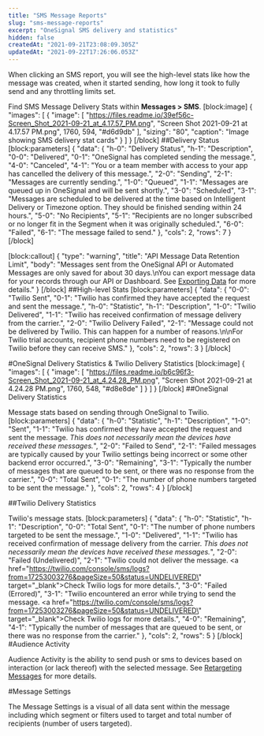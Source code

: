 ```yaml
---
title: "SMS Message Reports"
slug: "sms-message-reports"
excerpt: "OneSignal SMS delivery and statistics"
hidden: false
createdAt: "2021-09-21T23:08:09.305Z"
updatedAt: "2021-09-22T17:26:06.053Z"
---
```

When clicking an SMS report, you will see the high-level stats like how the message was created, when it started sending, how long it took to fully send and any throttling limits set.

Find SMS Message Delivery Stats within **Messages > SMS**.
[block:image]
{
  "images": [
    {
      "image": [
        "https://files.readme.io/39ef56c-Screen_Shot_2021-09-21_at_4.17.57_PM.png",
        "Screen Shot 2021-09-21 at 4.17.57 PM.png",
        1760,
        594,
        "#d6d9db"
      ],
      "sizing": "80",
      "caption": "Image showing SMS delivery stat cards"
    }
  ]
}
[/block]
##Delivery Status
[block:parameters]
{
  "data": {
    "h-0": "Delivery Status",
    "h-1": "Description",
    "0-0": "Delivered",
    "0-1": "OneSignal has completed sending the message.",
    "4-0": "Canceled",
    "4-1": "You or a team member with access to your app has cancelled the delivery of this message.",
    "2-0": "Sending",
    "2-1": "Messages are currently sending.",
    "1-0": "Queued",
    "1-1": "Messages are queued up in OneSignal and will be sent shortly.",
    "3-0": "Scheduled",
    "3-1": "Messages are scheduled to be delivered at the time based on Intelligent Delivery or Timezone option. They should be finished sending within 24 hours.",
    "5-0": "No Recipients",
    "5-1": "Recipients are no longer subscribed or no longer fit in the Segment when it was originally scheduled.",
    "6-0": "Failed",
    "6-1": "The message failed to send."
  },
  "cols": 2,
  "rows": 7
}
[/block]

[block:callout]
{
  "type": "warning",
  "title": "API Message Data Retention Limit",
  "body": "Messages sent from the OneSignal API or Automated Messages are only saved for about 30 days.\nYou can export message data for your records through our API or Dashboard. See [Exporting Data](doc:exporting-data) for more details."
}
[/block]
##High-level Stats
[block:parameters]
{
  "data": {
    "0-0": "Twilio Sent",
    "0-1": "Twilio has confirmed they have accepted the request and sent the message.",
    "h-0": "Statistic",
    "h-1": "Description",
    "1-0": "Twilio Delivered",
    "1-1": "Twilio has received confirmation of message delivery from the carrier.",
    "2-0": "Twilio Delivery Failed",
    "2-1": "Message could not be delivered by Twilio. This can happen for a number of reasons.\n\nFor Twilio trial accounts, recipient phone numbers need to be registered on Twilio before they can receive SMS."
  },
  "cols": 2,
  "rows": 3
}
[/block]

#OneSignal Delivery Statistics & Twilio Delivery Statistics
[block:image]
{
  "images": [
    {
      "image": [
        "https://files.readme.io/b6c96f3-Screen_Shot_2021-09-21_at_4.24.28_PM.png",
        "Screen Shot 2021-09-21 at 4.24.28 PM.png",
        1760,
        548,
        "#d8e8de"
      ]
    }
  ]
}
[/block]
##OneSignal Delivery Statistics

Message stats based on sending through OneSignal to Twilio.
[block:parameters]
{
  "data": {
    "h-0": "Statistic",
    "h-1": "Description",
    "1-0": "Sent",
    "1-1": "Twilio has confirmed they have accepted the request and sent the message. *This does not necessarily mean the devices have received these messages.*",
    "2-0": "Failed to Send",
    "2-1": "Failed messages are typically caused by your Twilio settings being incorrect or some other backend error occurred.",
    "3-0": "Remaining",
    "3-1": "Typically the number of messages that are queued to be sent, or there was no response from the carrier.",
    "0-0": "Total Sent",
    "0-1": "The number of phone numbers targeted to be sent the message."
  },
  "cols": 2,
  "rows": 4
}
[/block]

##Twilio Delivery Statistics

Twilio's message stats.
[block:parameters]
{
  "data": {
    "h-0": "Statistic",
    "h-1": "Description",
    "0-0": "Total Sent",
    "0-1": "The number of phone numbers targeted to be sent the message.",
    "1-0": "Delivered",
    "1-1": "Twilio has received confirmation of message delivery from the carrier. *This does not necessarily mean the devices have received these messages.*",
    "2-0": "Failed (Undelivered)",
    "2-1": "Twilio could not deliver the message. <a href=\"https://twilio.com/console/sms/logs?from=17253003276&pageSize=50&status=UNDELIVERED\" target=\"_blank\">Check Twilio logs</a> for more details.",
    "3-0": "Failed (Errored)",
    "3-1": "Twilio encountered an error while trying to send the message. <a href=\"https://twilio.com/console/sms/logs?from=17253003276&pageSize=50&status=UNDELIVERED\" target=\"_blank\">Check Twilio logs</a> for more details.",
    "4-0": "Remaining",
    "4-1": "Typically the number of messages that are queued to be sent, or there was no response from the carrier."
  },
  "cols": 2,
  "rows": 5
}
[/block]
#Audience Activity

Audience Activity is the ability to send push or sms to devices based on interaction (or lack thereof) with the selected message. See [Retargeting Messages](doc:retargeting) for more details.

#Message Settings

The Message Settings is a visual of all data sent within the message including which segment or filters used to target and total number of recipients (number of users targeted).